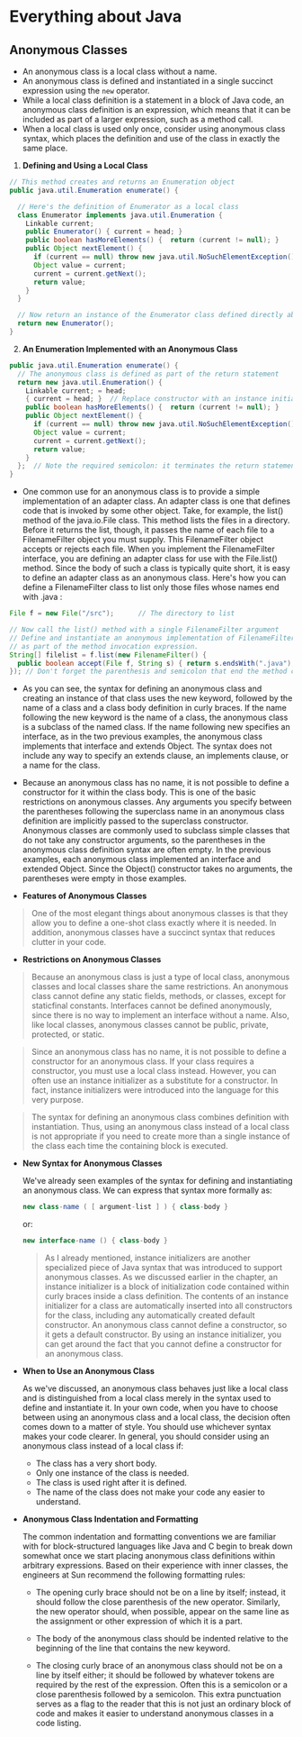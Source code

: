 # Everything about Java

## Anonymous Classes

* An anonymous class is a local class without a name.
* An anonymous class is defined and instantiated in a single succinct expression using the `new` operator.
* While a local class definition is a statement in a block of Java code, an anonymous class definition is an expression, which means that it can be included as part of a larger expression, such as a method call.
* When a local class is used only once, consider using anonymous class syntax, which places the definition and use of the class in exactly the same place.

1. __Defining and Using a Local Class__

```java
// This method creates and returns an Enumeration object
public java.util.Enumeration enumerate() {

  // Here's the definition of Enumerator as a local class
  class Enumerator implements java.util.Enumeration {
    Linkable current;
    public Enumerator() { current = head; }
    public boolean hasMoreElements() {  return (current != null); }
    public Object nextElement() {
      if (current == null) throw new java.util.NoSuchElementException();
      Object value = current;
      current = current.getNext();
      return value;
    }
  }

  // Now return an instance of the Enumerator class defined directly above
  return new Enumerator();
}
```
2. __An Enumeration Implemented with an Anonymous Class__

```java
public java.util.Enumeration enumerate() {
  // The anonymous class is defined as part of the return statement
  return new java.util.Enumeration() { 
    Linkable current; = head;
    { current = head; }  // Replace constructor with an instance initializer
    public boolean hasMoreElements() {  return (current != null); }
    public Object nextElement() {
      if (current == null) throw new java.util.NoSuchElementException();
      Object value = current;
      current = current.getNext();
      return value;
    }
  };  // Note the required semicolon: it terminates the return statement
}
```
* One common use for an anonymous class is to provide a simple implementation of an adapter class. An adapter class is one that defines code that is invoked by some other object. Take, for example, the list() method of the java.io.File class. This method lists the files in a directory. Before it returns the list, though, it passes the name of each file to a FilenameFilter object you must supply. This FilenameFilter object accepts or rejects each file. When you implement the FilenameFilter interface, you are defining an adapter class for use with the File.list() method. Since the body of such a class is typically quite short, it is easy to define an adapter class as an anonymous class. Here's how you can define a FilenameFilter class to list only those files whose names end with .java :

```java
File f = new File("/src");      // The directory to list

// Now call the list() method with a single FilenameFilter argument
// Define and instantiate an anonymous implementation of FilenameFilter
// as part of the method invocation expression. 
String[] filelist = f.list(new FilenameFilter() {
  public boolean accept(File f, String s) { return s.endsWith(".java"); }
}); // Don't forget the parenthesis and semicolon that end the method call!
```
* As you can see, the syntax for defining an anonymous class and creating an instance of that class uses the new keyword, followed by the name of a class and a class body definition in curly braces. If the name following the new keyword is the name of a class, the anonymous class is a subclass of the named class. If the name following new specifies an interface, as in the two previous examples, the anonymous class implements that interface and extends Object. The syntax does not include any way to specify an extends clause, an implements clause, or a name for the class.

* Because an anonymous class has no name, it is not possible to define a constructor for it within the class body. This is one of the basic restrictions on anonymous classes. Any arguments you specify between the parentheses following the superclass name in an anonymous class definition are implicitly passed to the superclass constructor. Anonymous classes are commonly used to subclass simple classes that do not take any constructor arguments, so the parentheses in the anonymous class definition syntax are often empty. In the previous examples, each anonymous class implemented an interface and extended Object. Since the Object() constructor takes no arguments, the parentheses were empty in those examples.

* __Features of Anonymous Classes__

> One of the most elegant things about anonymous classes is that they allow you to define a one-shot class exactly where it is needed. In addition, anonymous classes have a succinct syntax that reduces clutter in your code.
* __Restrictions on Anonymous Classes__

> Because an anonymous class is just a type of local class, anonymous classes and local classes share the same restrictions. An anonymous class cannot define any static fields, methods, or classes, except for staticfinal constants. Interfaces cannot be defined anonymously, since there is no way to implement an interface without a name. Also, like local classes, anonymous classes cannot be public, private, protected, or static.

> Since an anonymous class has no name, it is not possible to define a constructor for an anonymous class. If your class requires a constructor, you must use a local class instead. However, you can often use an instance initializer as a substitute for a constructor. In fact, instance initializers were introduced into the language for this very purpose.

> The syntax for defining an anonymous class combines definition with instantiation. Thus, using an anonymous class instead of a local class is not appropriate if you need to create more than a single instance of the class each time the containing block is executed.

* __New Syntax for Anonymous Classes__

  We've already seen examples of the syntax for defining and instantiating an anonymous class. We can express that syntax more formally as:
  ```java
  new class-name ( [ argument-list ] ) { class-body }
  ```

  or:

  ```java
  new interface-name () { class-body }
  ```

  > As I already mentioned, instance initializers are another specialized piece of Java syntax that was introduced to support anonymous classes. As we discussed earlier in the chapter, an instance initializer is a block of initialization code contained within curly braces inside a class definition. The contents of an instance initializer for a class are automatically inserted into all constructors for the class, including any automatically created default constructor. An anonymous class cannot define a constructor, so it gets a default constructor. By using an instance initializer, you can get around the fact that you cannot define a constructor for an anonymous class.

* __When to Use an Anonymous Class__

  As we've discussed, an anonymous class behaves just like a local class and is distinguished from a local class merely in the syntax used to define and instantiate it. In your own code, when you have to choose between using an anonymous class and a local class, the decision often comes down to a matter of style. You should use whichever syntax makes your code clearer. In general, you should consider using an anonymous class instead of a local class if:

  * The class has a very short body.
  * Only one instance of the class is needed.
  * The class is used right after it is defined.
  * The name of the class does not make your code any easier to understand.
  
* __Anonymous Class Indentation and Formatting__

  The common indentation and formatting conventions we are familiar with for block-structured languages like Java and C begin to break down somewhat once we start placing anonymous class definitions within arbitrary expressions. Based on their experience with inner classes, the engineers at Sun recommend the following formatting rules:
  
  * The opening curly brace should not be on a line by itself; instead, it should follow the close parenthesis of the new operator. Similarly, the new operator should, when possible, appear on the same line as the assignment or other expression of which it is a part.
  
  * The body of the anonymous class should be indented relative to the beginning of the line that contains the new keyword.
  
  * The closing curly brace of an anonymous class should not be on a line by itself either; it should be followed by whatever tokens are required by the rest of the expression. Often this is a semicolon or a close parenthesis followed by a semicolon. This extra punctuation serves as a flag to the reader that this is not just an ordinary block of code and makes it easier to understand anonymous classes in a code listing.

